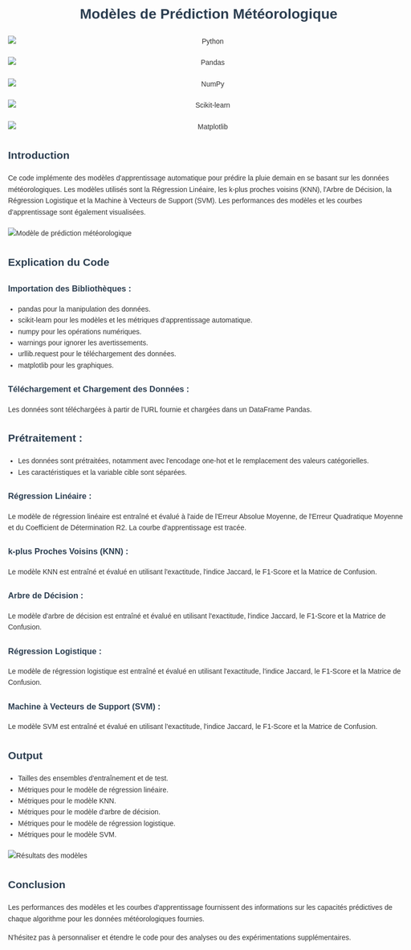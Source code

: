 <h1 align="center">Modèles de Prédiction Météorologique</h1>

<p align="center">
    <img src="https://img.shields.io/badge/python-3670A0?style=for-the-badge&logo=python&logoColor=ffdd54" alt="Python">
    <img src="https://img.shields.io/badge/pandas-150458?style=for-the-badge&logo=pandas&logoColor=white" alt="Pandas">
    <img src="https://img.shields.io/badge/NumPy-013243?style=for-the-badge&logo=numpy&logoColor=white" alt="NumPy">
    <img src="https://img.shields.io/badge/scikit--learn-F7931E?style=for-the-badge&logo=scikit-learn&logoColor=white" alt="Scikit-learn">
    <img src="https://img.shields.io/badge/Matplotlib-11557c?style=for-the-badge&logo=matplotlib&logoColor=white" alt="Matplotlib">
</p>

<h2>Introduction</h2>
<p>Ce code implémente des modèles d'apprentissage automatique pour prédire la pluie demain en se basant sur les données météorologiques. Les modèles utilisés sont la Régression Linéaire, les k-plus proches voisins (KNN), l'Arbre de Décision, la Régression Logistique et la Machine à Vecteurs de Support (SVM). Les performances des modèles et les courbes d'apprentissage sont également visualisées.</p>

<img src="https://github.com/user-attachments/assets/c68f5b17-853a-44dd-8b2f-c6694d56d1cc" alt="Modèle de prédiction météorologique" style="max-width: 100%; height: auto;">

<h2>Explication du Code</h2>
<h3>Importation des Bibliothèques :</h3>
<ul>
    <li>pandas pour la manipulation des données.</li>
    <li>scikit-learn pour les modèles et les métriques d'apprentissage automatique.</li>
    <li>numpy pour les opérations numériques.</li>
    <li>warnings pour ignorer les avertissements.</li>
    <li>urllib.request pour le téléchargement des données.</li>
    <li>matplotlib pour les graphiques.</li>
</ul>

<h3>Téléchargement et Chargement des Données :</h3>
<p>Les données sont téléchargées à partir de l'URL fournie et chargées dans un DataFrame Pandas.</p>

<h2>Prétraitement :</h2>
<ul>
    <li>Les données sont prétraitées, notamment avec l'encodage one-hot et le remplacement des valeurs catégorielles.</li>
    <li>Les caractéristiques et la variable cible sont séparées.</li>
</ul>

<h3>Régression Linéaire :</h3>
<p>Le modèle de régression linéaire est entraîné et évalué à l'aide de l'Erreur Absolue Moyenne, de l'Erreur Quadratique Moyenne et du Coefficient de Détermination R2. La courbe d'apprentissage est tracée.</p>

<h3>k-plus Proches Voisins (KNN) :</h3>
<p>Le modèle KNN est entraîné et évalué en utilisant l'exactitude, l'indice Jaccard, le F1-Score et la Matrice de Confusion.</p>

<h3>Arbre de Décision :</h3>
<p>Le modèle d'arbre de décision est entraîné et évalué en utilisant l'exactitude, l'indice Jaccard, le F1-Score et la Matrice de Confusion.</p>

<h3>Régression Logistique :</h3>
<p>Le modèle de régression logistique est entraîné et évalué en utilisant l'exactitude, l'indice Jaccard, le F1-Score et la Matrice de Confusion.</p>

<h3>Machine à Vecteurs de Support (SVM) :</h3>
<p>Le modèle SVM est entraîné et évalué en utilisant l'exactitude, l'indice Jaccard, le F1-Score et la Matrice de Confusion.</p>

<h2>Output</h2>
<ul>
    <li>Tailles des ensembles d'entraînement et de test.</li>
    <li>Métriques pour le modèle de régression linéaire.</li>
    <li>Métriques pour le modèle KNN.</li>
    <li>Métriques pour le modèle d'arbre de décision.</li>
    <li>Métriques pour le modèle de régression logistique.</li>
    <li>Métriques pour le modèle SVM.</li>
</ul>

<img src="https://github.com/zakariaeyahya/ML_Projects/assets/155691167/18d44ead-a93b-4d50-80ec-e37c57d821a8" alt="Résultats des modèles" style="max-width: 100%; height: auto;">

<h2>Conclusion</h2>
<p>Les performances des modèles et les courbes d'apprentissage fournissent des informations sur les capacités prédictives de chaque algorithme pour les données météorologiques fournies.</p>

<p>N'hésitez pas à personnaliser et étendre le code pour des analyses ou des expérimentations supplémentaires.</p>

<style>
    body {
        font-family: Arial, sans-serif;
        line-height: 1.6;
        color: #333;
        max-width: 800px;
        margin: 0 auto;
        padding: 20px;
    }
    h1, h2, h3 {
        color: #2c3e50;
    }
    img {
        display: block;
        margin: 20px auto;
        max-width: 100%;
        height: auto;
    }
    ul {
        padding-left: 20px;
    }
    p {
        margin-bottom: 15px;
    }
</style>
